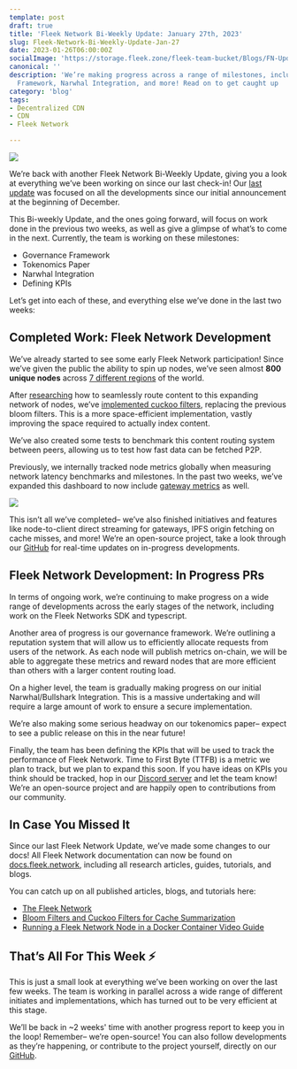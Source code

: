 ```yaml
---
template: post
draft: true
title: 'Fleek Network Bi-Weekly Update: January 27th, 2023'
slug: Fleek-Network-Bi-Weekly-Update-Jan-27
date: 2023-01-26T06:00:00Z
socialImage: 'https://storage.fleek.zone/fleek-team-bucket/Blogs/FN-Update-Jan-27.jpg'
canonical: ''
description: 'We’re making progress across a range of milestones, including our Governance
  Framework, Narwhal Integration, and more! Read on to get caught up  '
category: 'blog'
tags:
- Decentralized CDN
- CDN
- Fleek Network

---
```

![](https://storage.fleek.zone/fleek-team-bucket/Blogs/FN-Update-Jan-27.jpg)

We’re back with another Fleek Network Bi-Weekly Update, giving you a look at everything we’ve been working on since our last check-in! Our [last update](https://blog.fleek.co/posts/fleek-network-2023-kickoff) was focused on all the developments since our initial announcement at the beginning of December.

This Bi-weekly Update, and the ones going forward, will focus on work done in the previous two weeks, as well as give a glimpse of what’s to come in the next. Currently, the team is working on these milestones:

* Governance Framework
* Tokenomics Paper
* Narwhal Integration
* Defining KPIs

Let’s get into each of these, and everything else we’ve done in the last two weeks:

## Completed Work: Fleek Network Development

We’ve already started to see some early Fleek Network participation! Since we’ve given the public the ability to spin up nodes, we’ve seen almost **800 unique nodes** across [7 different regions](https://github.com/fleek-network/ursa/pull/305) of the world.

After [researching](https://docs.fleek.network/blog/bloom-and-cuckoo-filters-for-cache-summarization) how to seamlessly route content to this expanding network of nodes, we’ve [implemented cuckoo filters](https://github.com/fleek-network/ursa/pull/319), replacing the previous bloom filters. This is a more space-efficient implementation, vastly improving the space required to actually index content.

We’ve also created some tests to benchmark this content routing system between peers, allowing us to test how fast data can be fetched P2P.

Previously, we internally tracked node metrics globally when measuring network latency benchmarks and milestones. In the past two weeks, we’ve expanded this dashboard to now include [gateway metrics](https://github.com/fleek-network/ursa/pull/299) as well.

![](https://storage.fleek.zone/fleek-team-bucket/Blogs/gateway-metrics.png)

This isn’t all we’ve completed– we’ve also finished initiatives and features like node-to-client direct streaming for gateways, IPFS origin fetching on cache misses, and more! We’re an open-source project, take a look through our [GitHub](https://github.com/fleek-network) for real-time updates on in-progress developments.

## Fleek Network Development: In Progress PRs

In terms of ongoing work, we’re continuing to make progress on a wide range of developments across the early stages of the network, including work on the Fleek Networks SDK and typescript.

Another area of progress is our governance framework. We’re outlining a reputation system that will allow us to efficiently allocate requests from users of the network. As each node will publish metrics on-chain, we will be able to aggregate these metrics and reward nodes that are more efficient than others with a larger content routing load.

On a higher level, the team is gradually making progress on our initial Narwhal/Bullshark Integration. This is a massive undertaking and will require a large amount of work to ensure a secure implementation.

We’re also making some serious headway on our tokenomics paper– expect to see a public release on this in the near future!

Finally, the team has been defining the KPIs that will be used to track the performance of Fleek Network. Time to First Byte (TTFB) is a metric we plan to track, but we plan to expand this soon. If you have ideas on KPIs you think should be tracked, hop in our [Discord server](https://discord.gg/fleekxyz) and let the team know! We’re an open-source project and are happily open to contributions from our community.

## In Case You Missed It

Since our last Fleek Network Update, we’ve made some changes to our docs! All Fleek Network documentation can now be found on [docs.fleek.network](https://docs.fleek.network/docs), including all research articles, guides, tutorials, and blogs.

You can catch up on all published articles, blogs, and tutorials here:

* [The Fleek Network](https://docs.fleek.network/blog/the-fleek-network)
* [Bloom Filters and Cuckoo Filters for Cache Summarization](https://docs.fleek.network/blog/bloom-and-cuckoo-filters-for-cache-summarization)
* [Running a Fleek Network Node in a Docker Container Video Guide](https://www.youtube.com/watch?v=uAFIDu3UBvw)

## That’s All For This Week ⚡

This is just a small look at everything we’ve been working on over the last few weeks. The team is working in parallel across a wide range of different initiates and implementations, which has turned out to be very efficient at this stage.

We’ll be back in \~2 weeks' time with another progress report to keep you in the loop! Remember– we’re open-source! You can also follow developments as they’re happening, or contribute to the project yourself, directly on our [GitHub](https://github.com/fleek-network).
